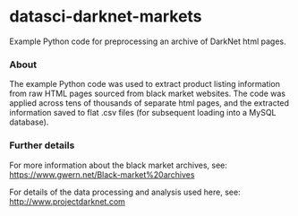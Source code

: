 # datasci-darknet-markets
Example Python code for preprocessing an archive of DarkNet html pages.

### About
The example Python code was used to extract product listing information 
from raw HTML pages sourced from black market websites. The code was applied
across tens of thousands of separate html pages, and the extracted information 
saved to flat .csv files (for subsequent loading into a MySQL database). 

### Further details

For more information about the black market archives, see:
https://www.gwern.net/Black-market%20archives

For details of the data processing and analysis used here, see:
http://www.projectdarknet.com
